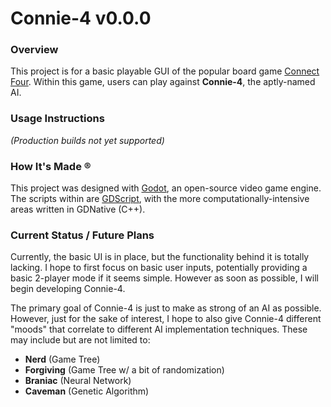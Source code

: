 # Connie-4 v0.0.0

### Overview
This project is for a basic playable GUI of the popular board game
[Connect Four](https://en.wikipedia.org/wiki/Connect_Four). Within this game,
users can play against **Connie-4**, the aptly-named AI.

### Usage Instructions
*(Production builds not yet supported)*

### How It's Made &reg;
This project was designed with [Godot](https://godotengine.org/), an open-source
video game engine. The scripts within are
[GDScript](https://docs.godotengine.org/en/stable/getting_started/scripting/gdscript/gdscript_basics.html),
with the more computationally-intensive areas written in GDNative (C++).

### Current Status / Future Plans
Currently, the basic UI is in place, but the functionality behind it is totally lacking. I hope to
first focus on basic user inputs, potentially providing a basic 2-player mode if
it seems simple. However as soon as possible, I will begin developing Connie-4.

The primary goal of Connie-4 is just to make as strong of an AI as possible. However,
just for the sake of interest, I hope to also give Connie-4 different "moods" that correlate
to different AI implementation techniques. These may include but are not limited to:
- **Nerd** (Game Tree)
- **Forgiving** (Game Tree w/ a bit of randomization)
- **Braniac** (Neural Network)
- **Caveman** (Genetic Algorithm)
